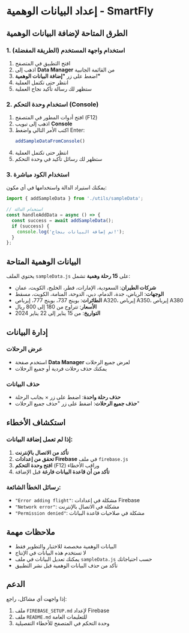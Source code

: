 # إعداد البيانات الوهمية - SmartFly

## الطرق المتاحة لإضافة البيانات الوهمية

### 1. استخدام واجهة المستخدم (الطريقة المفضلة)

1. افتح التطبيق في المتصفح
2. اذهب إلى **Data Manager** من القائمة الجانبية
3. اضغط على زر **"إضافة البيانات الوهمية"**
4. انتظر حتى تكتمل العملية
5. ستظهر لك رسالة تأكيد نجاح العملية

### 2. استخدام وحدة التحكم (Console)

1. افتح أدوات المطور في المتصفح (F12)
2. اذهب إلى تبويب **Console**
3. اكتب الأمر التالي واضغط Enter:
   ```javascript
   addSampleDataFromConsole()
   ```
4. انتظر حتى تكتمل العملية
5. ستظهر لك رسائل تأكيد في وحدة التحكم

### 3. استخدام الكود مباشرة

يمكنك استيراد الدالة واستخدامها في أي مكون:

```javascript
import { addSampleData } from './utils/sampleData';

// استخدام الدالة
const handleAddData = async () => {
  const success = await addSampleData();
  if (success) {
    console.log('تم إضافة البيانات بنجاح!');
  }
};
```

## البيانات الوهمية المتاحة

يحتوي الملف `sampleData.js` على **15 رحلة وهمية** تشمل:

- **شركات الطيران**: السعودية، الإمارات، قطر، الخليج، الكويت، عمان
- **الوجهات**: الرياض، جدة، الدمام، دبي، الدوحة، المنامة، الكويت، مسقط
- **الطائرات**: بوينج 737، بوينج 777، إيرباص A320، إيرباص A350، إيرباص A380
- **الأسعار**: تتراوح من 180 إلى 800 ريال
- **التواريخ**: من 15 يناير إلى 22 يناير 2024

## إدارة البيانات

### عرض الرحلات
- استخدم صفحة **Data Manager** لعرض جميع الرحلات
- يمكنك حذف رحلات فردية أو جميع الرحلات

### حذف البيانات
- **حذف رحلة واحدة**: اضغط على زر × بجانب الرحلة
- **حذف جميع الرحلات**: اضغط على زر "حذف جميع الرحلات"

## استكشاف الأخطاء

### إذا لم تعمل إضافة البيانات:

1. **تأكد من الاتصال بالإنترنت**
2. **تحقق من إعدادات Firebase** في ملف `firebase.js`
3. **افتح وحدة التحكم** (F12) وراقب الأخطاء
4. **تأكد من أن قاعدة البيانات فارغة** قبل الإضافة

### رسائل الخطأ الشائعة:

- `"Error adding flight"`: مشكلة في إعدادات Firebase
- `"Network error"`: مشكلة في الاتصال بالإنترنت
- `"Permission denied"`: مشكلة في صلاحيات قاعدة البيانات

## ملاحظات مهمة

- البيانات الوهمية مخصصة للاختبار والتطوير فقط
- لا تستخدم هذه البيانات في الإنتاج
- يمكنك تعديل البيانات في ملف `sampleData.js` حسب احتياجاتك
- تأكد من حذف البيانات الوهمية قبل نشر التطبيق

## الدعم

إذا واجهت أي مشاكل، راجع:
1. ملف `FIREBASE_SETUP.md` لإعداد Firebase
2. ملف `README.md` للتعليمات العامة
3. وحدة التحكم في المتصفح للأخطاء التفصيلية

